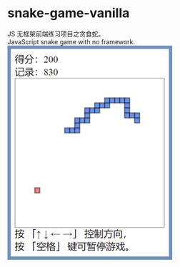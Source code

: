 # snake-game-vanilla
JS 无框架前端练习项目之贪食蛇。<br>
JavaScript snake game with no framework.<br>
![image text](https://github.com/timedecay/snake-game-vanilla/blob/main/screenshot.png)
